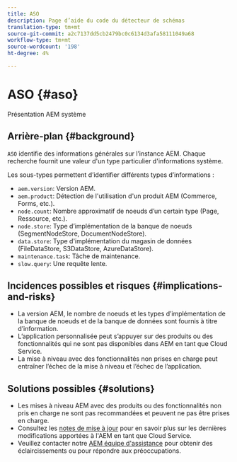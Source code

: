 ```yaml
---
title: ASO
description: Page d’aide du code du détecteur de schémas
translation-type: tm+mt
source-git-commit: a2c7137dd5cb2479bc0c6134d3afa58111049a68
workflow-type: tm+mt
source-wordcount: '198'
ht-degree: 4%

---
```



# ASO {#aso}

Présentation AEM système

## Arrière-plan {#background}

`ASO` identifie des informations générales sur l’instance AEM. Chaque recherche fournit une valeur d&#39;un type particulier d&#39;informations système.

Les sous-types permettent d’identifier différents types d’informations :

* `aem.version`: Version AEM.
* `aem.product`: Détection de l&#39;utilisation d&#39;un produit AEM (Commerce, Forms, etc.).
* `node.count`: Nombre approximatif de noeuds d’un certain type (Page, Ressource, etc.).
* `node.store`: Type d’implémentation de la banque de noeuds (SegmentNodeStore, DocumentNodeStore).
* `data.store`: Type d&#39;implémentation du magasin de données (FileDataStore, S3DataStore, AzureDataStore).
* `maintenance.task`: Tâche de maintenance.
* `slow.query`: Une requête lente.

## Incidences possibles et risques {#implications-and-risks}

* La version AEM, le nombre de noeuds et les types d’implémentation de la banque de noeuds et de la banque de données sont fournis à titre d’information.
* L’application personnalisée peut s’appuyer sur des produits ou des fonctionnalités qui ne sont pas disponibles dans AEM en tant que Cloud Service.
* La mise à niveau avec des fonctionnalités non prises en charge peut entraîner l’échec de la mise à niveau et l’échec de l’application.

## Solutions possibles {#solutions}

* Les mises à niveau AEM avec des produits ou des fonctionnalités non pris en charge ne sont pas recommandées et peuvent ne pas être prises en charge.
* Consultez les [notes de mise à jour](https://experienceleague.adobe.com/docs/experience-manager-cloud-service/release-notes/release-notes/release-notes-current.html?lang=fr) pour en savoir plus sur les dernières modifications apportées à l&#39;AEM en tant que Cloud Service.
* Veuillez contacter notre [AEM équipe d&#39;assistance](https://helpx.adobe.com/enterprise/using/support-for-experience-cloud.html) pour obtenir des éclaircissements ou pour répondre aux préoccupations.
